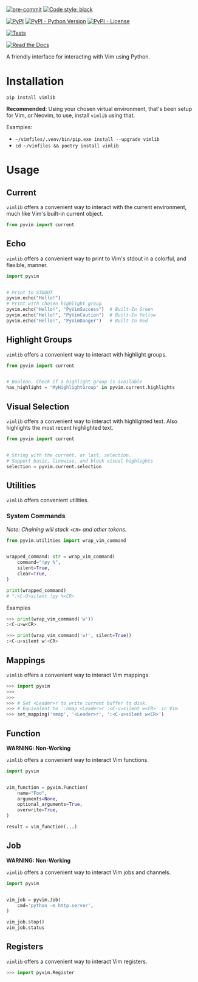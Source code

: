 [![pre-commit](https://img.shields.io/badge/pre--commit-enabled-brightgreen?logo=pre-commit&logoColor=white)](https://github.com/pre-commit/pre-commit)
[![Code style: black](https://img.shields.io/badge/code%20style-black-000000.svg)](https://github.com/psf/black)

[![PyPI](https://img.shields.io/pypi/v/vimlib?color=darkred)](https://pypi.org/project/vimlib/)
[![PyPI - Python Version](https://img.shields.io/pypi/pyversions/vimlib?label=Python%20Version&logo=python&logoColor=yellow)](https://pypi.org/project/vimlib/)
[![PyPI - License](https://img.shields.io/pypi/l/vimlib?color=green)](https://github.com/AceofSpades5757/vimlib/blob/main/LICENSE)

[![Tests](https://github.com/AceofSpades5757/vimlib/actions/workflows/tests.yml/badge.svg)](https://github.com/AceofSpades5757/vimlib/actions/workflows/tests.yml)

[![Read the Docs](https://img.shields.io/readthedocs/vimlib)](https://vimlib.readthedocs.io/en/latest/)

A friendly interface for interacting with Vim using Python.

# Installation

`pip install vimlib`

**Recommended**: Using your chosen virtual environment, that's been setup for
Vim, or Neovim, to use, install `vimlib` using that.

Examples:

- `~/vimfiles/.venv/bin/pip.exe install --upgrade vimlib`
- `cd ~/vimfiles && poetry install vimlib`
<!--
-

```sh
cd ~/vimfiles \
&& python3 -m venv .venv \
&& ~/vimfiles/.venv/bin/pip.exe install --upgrade vimlib
```

-->

# Usage

## Current

`vimlib` offers a convenient way to interact with the current environment, much
like Vim's built-in current object.

```python
from pyvim import current
```

## Echo

`vimlib` offers a convenient way to print to Vim's stdout in a colorful, and
flexible, manner.

```python
import pyvim


# Print to STDOUT
pyvim.echo("Hello!")
# Print with chosen highlight group
pyvim.echo("Hello!", "PyVimSuccess")  # Built-In Green
pyvim.echo("Hello!", "PyVimCaution")  # Built-In Yellow
pyvim.echo("Hello!", "PyVimDanger")   # Built-In Red
```

## Highlight Groups

`vimlib` offers a convenient way to interact with highlight groups.

```python
from pyvim import current


# Boolean. Check if a highlight group is available
has_highlight = 'MyHighlightGroup' in pyvim.current.highlights
```

## Visual Selection

`vimlib` offers a convenient way to interact with highlighted text. Also
highlights the most recent highlighted text.

```python
from pyvim import current


# String with the current, or last, selection.
# Support basic, linewise, and block visual highlights
selection = pyvim.current.selection
```

## Utilities

`vimlib` offers convenient utilities.

### System Commands

_Note: Chaining will stack `<CR>` and other tokens._

```python
from pyvim.utilities import wrap_vim_command


wrapped_command: str = wrap_vim_command(
    command="!py %",
    silent=True,
    clear=True,
)

print(wrapped_command)
# ":<C-U>silent !py %<CR>
```

Examples

```python
>>> print(wrap_vim_command('w'))
:<C-u>w<CR>
```

```python
>>> print(wrap_vim_command('w!', silent=True))
:<C-u>silent w!<CR>
```

## Mappings

`vimlib` offers a convenient way to interact Vim mappings.

```python
>>> import pyvim
>>>
>>>
>>> # Set <Leader>r to write current buffer to disk.
>>> # Equivalent to `:nmap <Leader>r :<C-u>silent w<CR>` in Vim.
>>> set_mapping('nmap', '<Leader>r', ':<C-u>silent w<CR>')
```

## Function

**WARNING: Non-Working**

`vimlib` offers a convenient way to interact Vim functions.

```python
import pyvim


vim_function = pyvim.Function(
    name="Foo",
    arguments=None,
    optional_arguments=True,
    overwrite=True,
)

result = vim_function(...)
```

## Job

**WARNING: Non-Working**

`vimlib` offers a convenient way to interact Vim jobs and channels.

```python
import pyvim


vim_job = pyvim.Job(
    cmd='python -m http.server',
)

vim_job.stop()
vim_job.status
```

## Registers

`vimlib` offers a convenient way to interact Vim registers.

```python
>>> import pyvim.Register
```
